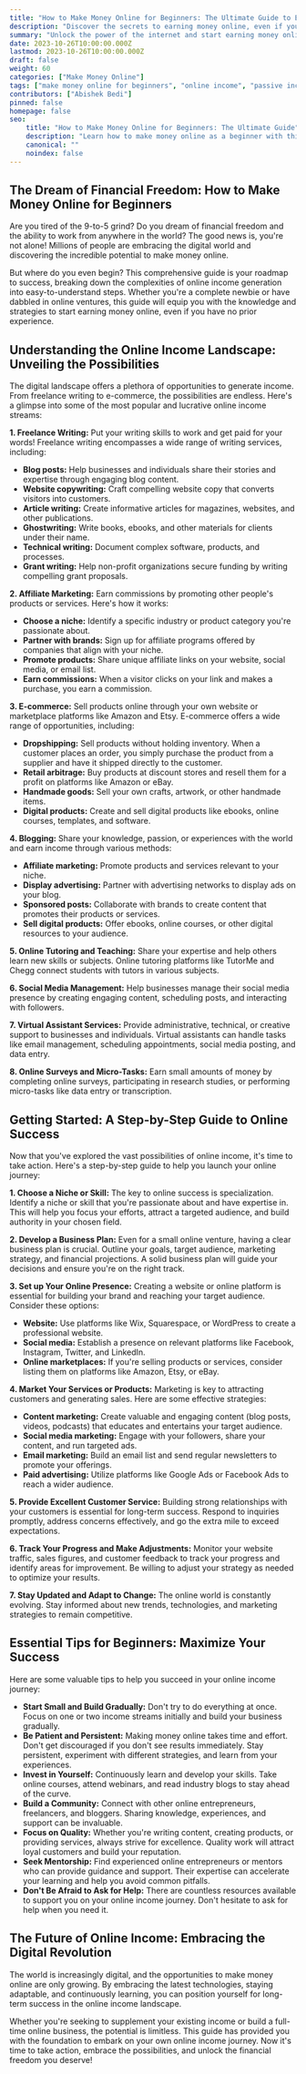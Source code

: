 ```yaml
---
title: "How to Make Money Online for Beginners: The Ultimate Guide to Earning Passive Income"
description: "Discover the secrets to earning money online, even if you're a complete newbie! This comprehensive guide reveals proven strategies, easy-to-start opportunities, and insider tips to help you build a lucrative online business from scratch."
summary: "Unlock the power of the internet and start earning money online today! This beginner-friendly guide covers everything from freelance writing to affiliate marketing, and provides actionable steps to help you create multiple streams of income."
date: 2023-10-26T10:00:00.000Z
lastmod: 2023-10-26T10:00:00.000Z
draft: false
weight: 60
categories: ["Make Money Online"]
tags: ["make money online for beginners", "online income", "passive income", "work from home", "side hustle", "freelancing", "affiliate marketing", "e-commerce", "blogging", "dropshipping", "online business", "earn money online"]
contributors: ["Abishek Bedi"]
pinned: false
homepage: false
seo:
    title: "How to Make Money Online for Beginners: The Ultimate Guide"
    description: "Learn how to make money online as a beginner with this step-by-step guide. Discover proven strategies, easy-to-start opportunities, and insider tips to help you build a lucrative online business."
    canonical: ""
    noindex: false
---
```


## The Dream of Financial Freedom: How to Make Money Online for Beginners

Are you tired of the 9-to-5 grind? Do you dream of financial freedom and the ability to work from anywhere in the world?  The good news is, you're not alone!  Millions of people are embracing the digital world and discovering the incredible potential to make money online.  

But where do you even begin?  This comprehensive guide is your roadmap to success, breaking down the complexities of online income generation into easy-to-understand steps.  Whether you're a complete newbie or have dabbled in online ventures, this guide will equip you with the knowledge and strategies to start earning money online, even if you have no prior experience.

## Understanding the Online Income Landscape: Unveiling the Possibilities

The digital landscape offers a plethora of opportunities to generate income.  From freelance writing to e-commerce, the possibilities are endless.  Here's a glimpse into some of the most popular and lucrative online income streams:

**1. Freelance Writing:**  Put your writing skills to work and get paid for your words!  Freelance writing encompasses a wide range of writing services, including:

* **Blog posts:** Help businesses and individuals share their stories and expertise through engaging blog content.
* **Website copywriting:** Craft compelling website copy that converts visitors into customers.
* **Article writing:** Create informative articles for magazines, websites, and other publications.
* **Ghostwriting:** Write books, ebooks, and other materials for clients under their name.
* **Technical writing:**  Document complex software, products, and processes.
* **Grant writing:** Help non-profit organizations secure funding by writing compelling grant proposals.

**2. Affiliate Marketing:**  Earn commissions by promoting other people's products or services.  Here's how it works:

* **Choose a niche:**  Identify a specific industry or product category you're passionate about.
* **Partner with brands:**  Sign up for affiliate programs offered by companies that align with your niche.
* **Promote products:**  Share unique affiliate links on your website, social media, or email list.
* **Earn commissions:**  When a visitor clicks on your link and makes a purchase, you earn a commission.

**3. E-commerce:**  Sell products online through your own website or marketplace platforms like Amazon and Etsy.  E-commerce offers a wide range of opportunities, including:

* **Dropshipping:**  Sell products without holding inventory.  When a customer places an order, you simply purchase the product from a supplier and have it shipped directly to the customer.
* **Retail arbitrage:**  Buy products at discount stores and resell them for a profit on platforms like Amazon or eBay.
* **Handmade goods:**  Sell your own crafts, artwork, or other handmade items.
* **Digital products:**  Create and sell digital products like ebooks, online courses, templates, and software.

**4. Blogging:**  Share your knowledge, passion, or experiences with the world and earn income through various methods:

* **Affiliate marketing:**  Promote products and services relevant to your niche.
* **Display advertising:**  Partner with advertising networks to display ads on your blog.
* **Sponsored posts:**  Collaborate with brands to create content that promotes their products or services.
* **Sell digital products:**  Offer ebooks, online courses, or other digital resources to your audience.

**5. Online Tutoring and Teaching:**  Share your expertise and help others learn new skills or subjects.  Online tutoring platforms like TutorMe and Chegg connect students with tutors in various subjects.

**6. Social Media Management:**  Help businesses manage their social media presence by creating engaging content, scheduling posts, and interacting with followers.

**7. Virtual Assistant Services:**  Provide administrative, technical, or creative support to businesses and individuals.  Virtual assistants can handle tasks like email management, scheduling appointments, social media posting, and data entry.

**8. Online Surveys and Micro-Tasks:**  Earn small amounts of money by completing online surveys, participating in research studies, or performing micro-tasks like data entry or transcription.

## Getting Started:  A Step-by-Step Guide to Online Success

Now that you've explored the vast possibilities of online income, it's time to take action.  Here's a step-by-step guide to help you launch your online journey:

**1. Choose a Niche or Skill:**  The key to online success is specialization.  Identify a niche or skill that you're passionate about and have expertise in.  This will help you focus your efforts, attract a targeted audience, and build authority in your chosen field.

**2. Develop a Business Plan:**  Even for a small online venture, having a clear business plan is crucial.  Outline your goals, target audience, marketing strategy, and financial projections.  A solid business plan will guide your decisions and ensure you're on the right track.

**3. Set up Your Online Presence:**  Creating a website or online platform is essential for building your brand and reaching your target audience.  Consider these options:

* **Website:**  Use platforms like Wix, Squarespace, or WordPress to create a professional website.
* **Social media:**  Establish a presence on relevant platforms like Facebook, Instagram, Twitter, and LinkedIn.
* **Online marketplaces:**  If you're selling products or services, consider listing them on platforms like Amazon, Etsy, or eBay.

**4. Market Your Services or Products:**  Marketing is key to attracting customers and generating sales.  Here are some effective strategies:

* **Content marketing:**  Create valuable and engaging content (blog posts, videos, podcasts) that educates and entertains your target audience.
* **Social media marketing:**  Engage with your followers, share your content, and run targeted ads.
* **Email marketing:**  Build an email list and send regular newsletters to promote your offerings.
* **Paid advertising:**  Utilize platforms like Google Ads or Facebook Ads to reach a wider audience.

**5. Provide Excellent Customer Service:**  Building strong relationships with your customers is essential for long-term success.  Respond to inquiries promptly, address concerns effectively, and go the extra mile to exceed expectations.

**6. Track Your Progress and Make Adjustments:**  Monitor your website traffic, sales figures, and customer feedback to track your progress and identify areas for improvement.  Be willing to adjust your strategy as needed to optimize your results.

**7. Stay Updated and Adapt to Change:**  The online world is constantly evolving.  Stay informed about new trends, technologies, and marketing strategies to remain competitive.

##  Essential Tips for Beginners:  Maximize Your Success

Here are some valuable tips to help you succeed in your online income journey:

* **Start Small and Build Gradually:**  Don't try to do everything at once.  Focus on one or two income streams initially and build your business gradually.
* **Be Patient and Persistent:**  Making money online takes time and effort.  Don't get discouraged if you don't see results immediately.  Stay persistent, experiment with different strategies, and learn from your experiences.
* **Invest in Yourself:**  Continuously learn and develop your skills.  Take online courses, attend webinars, and read industry blogs to stay ahead of the curve.
* **Build a Community:**  Connect with other online entrepreneurs, freelancers, and bloggers.  Sharing knowledge, experiences, and support can be invaluable.
* **Focus on Quality:**  Whether you're writing content, creating products, or providing services, always strive for excellence.  Quality work will attract loyal customers and build your reputation.
* **Seek Mentorship:**  Find experienced online entrepreneurs or mentors who can provide guidance and support.  Their expertise can accelerate your learning and help you avoid common pitfalls.
* **Don't Be Afraid to Ask for Help:**  There are countless resources available to support you on your online income journey.  Don't hesitate to ask for help when you need it.

##  The Future of Online Income:  Embracing the Digital Revolution

The world is increasingly digital, and the opportunities to make money online are only growing.  By embracing the latest technologies, staying adaptable, and continuously learning, you can position yourself for long-term success in the online income landscape.  

Whether you're seeking to supplement your existing income or build a full-time online business, the potential is limitless.  This guide has provided you with the foundation to embark on your own online income journey.  Now it's time to take action, embrace the possibilities, and unlock the financial freedom you deserve!
